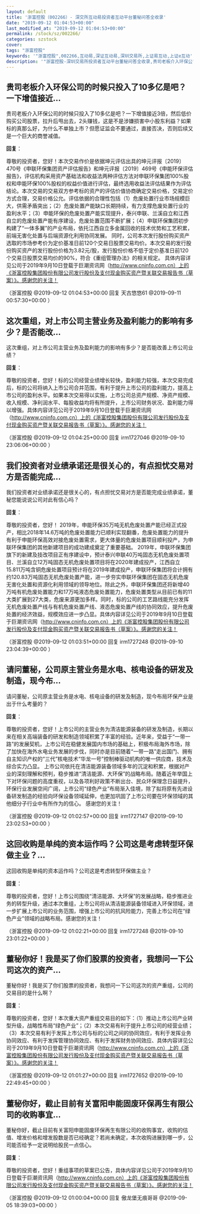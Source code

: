 ```yaml
---
layout: default
title: '浙富控股（002266）- 深交所互动易投资者互动平台董秘问答全收录'
date: "2019-09-12 01:04:53+00:00"
last_modified_at: "2019-09-12 01:04:53+00:00"
permalink: /stock/sz/002266/
categories: szstock
cover: 
tags: "浙富控股"
keywords: '"浙富控股",002266,互动易,深证互动易,深圳交易所,上证易互动,上证e互动'
description: '"浙富控股-深圳交易所投资者互动平台董秘问答全收录,贵司老板介入环保公司的时候只投入了10多亿是吧？一下增值接近3倍，然后低价购买公司股票，拉升后甩出去，2头赚钱，这是不是涉嫌损害中小股东利益？如果标的真那么好，为什么不单独上市？但愿证监会不要通过，直接否决，否则后续又是一个巨大的商誉减值。"'
---
```


## 贵司老板介入环保公司的时候只投入了10多亿是吧？一下增值接近...

贵司老板介入环保公司的时候只投入了10多亿是吧？一下增值接近3倍，然后低价购买公司股票，拉升后甩出去，2头赚钱，这是不是涉嫌损害中小股东利益？如果标的真那么好，为什么不单独上市？但愿证监会不要通过，直接否决，否则后续又是一个巨大的商誉减值。

**回复**：

尊敬的投资者，您好！本次交易作价是依据坤元评估出具的坤元评报〔2019〕470号《申联环保集团资产评估报告》和坤元评报〔2019〕469号《申能环保评估报告》，评估机构采用资产基础法和收益法两种评估方法对申联环保集团100%股权和申能环保100%股权的权益价值进行评估，最终选用收益法评估结果作为评估结论。本次交易的交易双方参考标的资产的评估价值协商确定交易价格，交易定价方式合理，交易价格公允。评估依据的合理性包括（1）危废处置行业市场规模巨大，供需矛盾突出；（2）危废处置产能缺口长期持续，有力支撑危废处置行业的盈利水平；（3）申能环保的危废处置产能实现提升，泰兴申联、兰溪自立和江西自立的危废处置产能有序建设，危废处置范围不断扩展；（4）申联环保集团初步构建了“一体多翼”的产业布局，依托江西自立多金属回收的技术优势和工艺积累，前端无害化处置与后端资源化利用协同发展。
同时，公司本次发行股份购买资产选取的市场参考价为定价基准日前120个交易日股票交易均价。本次交易的发行股份购买资产的发行股份价格为3.82元/股，发行股份价格不低于定价基准日前120个交易日股票交易均价的90%，符合《重组管理办法》的相关规定。
具体内容详见公司于2019年9月10日登载于巨潮资讯网（http://www.cninfo.com.cn）上的《浙富控股集团股份有限公司发行股份及支付现金购买资产暨关联交易报告书（草案）》。感谢您的关注！ 

（浙富控股  @2019-09-12 01:04:53+00:00 回复 天古悠悠61  @2019-09-11 00:57:30+00:00 ）

## 这次重组，对上市公司主营业务及盈利能力的影响有多少？是否能改...

这次重组，对上市公司主营业务及盈利能力的影响有多少？是否能改善上市公司业绩？

**回复**：

尊敬的投资者，您好！标的公司经营业绩增长较快，盈利能力较强，本次交易完成后，标的公司将纳入上市公司合并范围，有利于提升上市公司的盈利能力，提高上市公司的盈利水平。如果本次交易得以实施，上市公司总资产规模、净资产规模、收入规模、净利润水平、每股收益均将有所提升，上市公司财务状况、盈利能力得以增强。具体内容详见公司于2019年9月10日登载于巨潮资讯网（http://www.cninfo.com.cn）上的《浙富控股集团股份有限公司发行股份及支付现金购买资产暨关联交易报告书（草案）》。感谢您的关注！ 

（浙富控股  @2019-09-12 01:04:25+00:00 回复 irm1727046  @2019-09-10 23:06:06+00:00 ）

## 我们投资者对业绩承诺还是很关心的，有点担忧交易对方是否能完成...

我们投资者对业绩承诺还是很关心的，有点担忧交易对方是否能完成业绩承诺，董秘您能说说公司对此有信心吗？

**回复**：

尊敬的投资者，您好！ 2019年，申能环保35万吨无机危废处置产能已经正式投产，相比2018年14.6万吨的危废处置能力已顺利实现翻番，危废处置能力的提升有利于申能环保高效对接危废处置需求，更大体量的危废处置项目顺利投产，为申联环保集团的其他新建项目的成功建成奠定了重要基础。
2019年，申联环保集团旗下的新建及技改项目正有序建设中，预计泰兴申联40万吨固态无机危废处置项目、兰溪自立12万吨固态无机危废处置项目将在2020年建成投产，江西自立15.811万吨含铜危废处置项目预计将在2019年建成投产，申联环保集团将合计拥有约120.83万吨固态无机危废处置产能，进一步夯实申联环保集团在固态无机危废无害化处置和资源化利用领域的领导地位。除此之外，申联环保集团还将新增40万吨有机危废处置能力和17万吨液态危废处置能力，危废处置类型从目前已有的11大类扩展到27大类，危废来源更加多样。同时，标的公司的工艺路线能充分发挥无机危废处置产线与有机危废处置产线、液态危废处置产线的协同效应，提升危废处置的经济效益，规模效应进一步凸显。具体内容详见公司于2019年9月10日登载于巨潮资讯网（http://www.cninfo.com.cn）上的《浙富控股集团股份有限公司发行股份及支付现金购买资产暨关联交易报告书（草案）》。感谢您的关注！ 

（浙富控股  @2019-09-12 01:03:51+00:00 回复 irm1727248  @2019-09-10 23:04:39+00:00 ）

## 请问董秘，公司原主营业务是水电、核电设备的研发及制造，现今布...

请问董秘，公司原主营业务是水电、核电设备的研发及制造，现今布局环保产业是出于什么考量的？

**回复**：

尊敬的投资者，您好！上市公司的主营业务为清洁能源装备的研发及制造，长期以来在相关高端装备的研发和制造领域积累了丰富的经验。近年来，受益于“一带一路”的发展契机，上市公司在稳健发展国内市场的基础上，积极布局海外市场，除了加快在海外水电业务发展的步伐，同时亦是目前随着“一带一路”走出国门、拥有自主知识产权的“三代”核电技术“华龙一号”控制棒驱动机构的唯一供应商，技术及综合实力凸显。
上市公司依托在清洁能源装备领域多年的沉淀和积累，根据对产业的深刻理解和预判，稳步推进“清洁能源、大环保”的战略布局。随着近年举国上下对环保问题的高度重视，以及各项利好政策不断出台、民众环保理念日益提升，环保行业发展空间广阔，上市公司“绿色产业”布局渐入佳境，除了拟将原有先进设备研发制造的经验向环保设备领域延伸，也更加巩固了上市公司要在环保领域的其他细分子行业中有所作为的信心。
感谢您的关注！ 

（浙富控股  @2019-09-12 01:02:57+00:00 回复 irm1727147  @2019-09-10 23:02:53+00:00 ）

## 这回收购是单纯的资本运作吗？公司这是考虑转型环保做主业？...

这回收购是单纯的资本运作吗？公司这是考虑转型环保做主业？

**回复**：

尊敬的投资者，您好！上市公司围绕“清洁能源、大环保”的发展战略，稳步推进业务的转型升级，通过本次重组，上市公司将从清洁能源装备领域进入环保领域，进一步扩展上市公司的业务范围，增强上市公司的抗风险能力，完善上市公司在“绿色产业”领域的战略布局。感谢您的关注！ 

（浙富控股  @2019-09-12 01:02:21+00:00 回复 irm1727248  @2019-09-10 23:01:22+00:00 ）

## 董秘你好！我是买了你们股票的投资者，我想问一下公司这次的资产...

董秘你好！我是买了你们股票的投资者，我想问一下公司这次的资产重组，公司的交易目的是什么啊？

**回复**：

尊敬的投资者，您好！本次重大资产重组交易目的如下：（1）推动上市公司产业转型升级，战略性布局“绿色产业”；（2）本次交易有利于提升上市公司的经营业绩；（3）本次交易有利于发挥上市公司与标的公司之间的协同效应，有利于发挥业务协同效应、有利于发挥管理协同效应、有利于发挥财务协同效应、具体内容详见公司于2019年9月10日登载于巨潮资讯网（http://www.cninfo.com.cn）上的《浙富控股集团股份有限公司发行股份及支付现金购买资产暨关联交易报告书（草案）》。感谢您的关注！ 

（浙富控股  @2019-09-12 01:01:27+00:00 回复 irm1727652  @2019-09-10 22:49:45+00:00 ）

## 董秘你好，截止目前有关富阳申能固废环保再生有限公司的收购事宜...

董秘你好，截止目前有关富阳申能固废环保再生有限公司的收购事宜，收购的估值、增发价格和增发股数是否已经确定？若尚未确定，本次收购进展到哪一步，公司能否给予一定说明给股民一点信心。

**回复**：

尊敬的投资者，您好！重组事项的草案已公告，具体内容详见公司于2019年9月10日登载于巨潮资讯网（http://www.cninfo.com.cn）上的《浙富控股集团股份有限公司发行股份及支付现金购买资产暨关联交易报告书（草案）》。感谢您的关注！ 

（浙富控股  @2019-09-12 01:00:04+00:00 回复 傲龙堡无痕哥哥  @2019-09-05 18:39:03+00:00 ）

